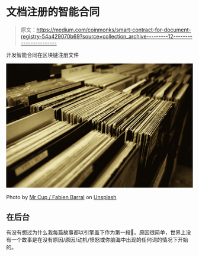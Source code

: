 # 文档注册的智能合同

> 原文：<https://medium.com/coinmonks/smart-contract-for-document-registry-54a429070b69?source=collection_archive---------12----------------------->

开发智能合同在区块链注册文件

![](img/a7ea94a4a3c53359b73a74eadc8d13f5.png)

Photo by [Mr Cup / Fabien Barral](https://unsplash.com/es/@iammrcup?utm_source=medium&utm_medium=referral) on [Unsplash](https://unsplash.com?utm_source=medium&utm_medium=referral)

## 在后台

有没有想过为什么我每篇故事都以引擎盖下作为第一段🤔。原因很简单，世界上没有一个故事是在没有原因/原因/动机/愤怒或你脑海中出现的任何词的情况下开始的。